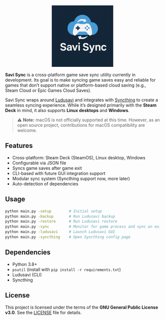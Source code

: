 <p align="center">
  <img src="savi sync logo.png" alt="Savi Sync Logo" width="200"/>
</p>

**Savi Sync** is a cross-platform game save sync utility currently in development. Its goal is to make syncing game saves easy and reliable for games that don’t support native or platform-based cloud saving (e.g., Steam Cloud or Epic Games Cloud Saves).

Savi Sync wraps around [Ludusavi](https://github.com/mtkennerly/ludusavi) and integrates with [Syncthing](https://syncthing.net/) to create a seamless syncing experience. While it’s designed primarily with the **Steam Deck** in mind, it also supports **Linux desktops** and **Windows**.

> ⚠️ **Note:** macOS is not officially supported at this time. However, as an open source project, contributions for macOS compatibility are welcome.

## Features

- Cross-platform: Steam Deck (SteamOS), Linux desktop, Windows
- Configurable via JSON file
- Syncs game saves after game exit
- CLI-based with future GUI integration support
- Modular sync system (Syncthing support now, more later)
- Auto-detection of dependencies

## Usage

```bash
python main.py -setup        # Initial setup
python main.py -backup       # Run Ludusavi backup
python main.py -restore      # Run Ludusavi restore
python main.py -sync         # Monitor for game process and sync on exit
python main.py -ludusavi     # Launch Ludusavi GUI
python main.py -syncthing    # Open Syncthing config page
```

## Dependencies

- Python 3.8+
- `psutil` (install with `pip install -r requirements.txt`)
- Ludusavi (CLI)
- Syncthing

## License

This project is licensed under the terms of the **GNU General Public License v3.0**.
See the [LICENSE](LICENSE) file for details.

